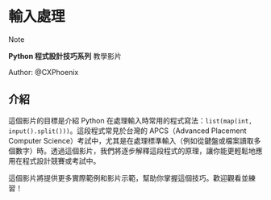 # 輸入處理

> [!NOTE]
> **Python 程式設計技巧系列** 教學影片
>
> Author: @CXPhoenix

## 介紹
這個影片的目標是介紹 Python 在處理輸入時常用的程式寫法：`list(map(int, input().split()))`。這段程式常見於台灣的 APCS（Advanced Placement Computer Science）考試中，尤其是在處理標準輸入（例如從鍵盤或檔案讀取多個數字）時。透過這個影片，我們將逐步解釋這段程式的原理，讓你能更輕鬆地應用在程式設計競賽或考試中。

這個影片將提供更多實際範例和影片示範，幫助你掌握這個技巧。歡迎觀看並練習！
